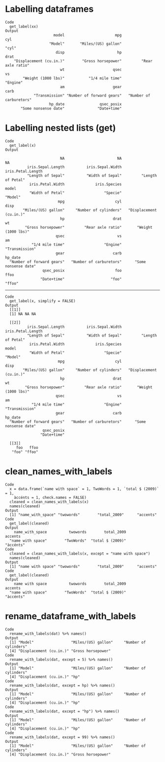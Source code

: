 # Labelling dataframes

    Code
      get_label(xx)
    Output
                          model                       mpg                       cyl 
                        "Model"       "Miles/(US) gallon"                     "cyl" 
                           disp                        hp                      drat 
        "Displacement (cu.in.)"        "Gross horsepower"         "Rear axle ratio" 
                             wt                      qsec                        vs 
            "Weight (1000 lbs)"           "1/4 mile time"                  "Engine" 
                             am                      gear                      carb 
                 "Transmission" "Number of forward gears"   "Number of carburetors" 
                        hp_date                qsec_posix 
           "Some nonsense date"               "Date+time" 

# Labelling nested lists (get)

    Code
      get_label(x)
    Output
                                                                                    
                             NA                        NA                        NA 
              iris.Sepal.Length          iris.Sepal.Width         iris.Petal.Length 
              "Length of Sepal"          "Width of Sepal"         "Length of Petal" 
               iris.Petal.Width              iris.Species                     model 
               "Width of Petal"                  "Specie"                   "Model" 
                            mpg                       cyl                      disp 
            "Miles/(US) gallon"     "Number of cylinders"   "Displacement (cu.in.)" 
                             hp                      drat                        wt 
             "Gross horsepower"         "Rear axle ratio"       "Weight (1000 lbs)" 
                           qsec                        vs                        am 
                "1/4 mile time"                  "Engine"            "Transmission" 
                           gear                      carb                   hp_date 
      "Number of forward gears"   "Number of carburetors"      "Some nonsense date" 
                     qsec_posix                       foo                      ffoo 
                    "Date+time"                     "foo"                    "ffoo" 

---

    Code
      get_label(x, simplify = FALSE)
    Output
      [[1]]
      [1] NA NA NA
      
      [[2]]
              iris.Sepal.Length          iris.Sepal.Width         iris.Petal.Length 
              "Length of Sepal"          "Width of Sepal"         "Length of Petal" 
               iris.Petal.Width              iris.Species                     model 
               "Width of Petal"                  "Specie"                   "Model" 
                            mpg                       cyl                      disp 
            "Miles/(US) gallon"     "Number of cylinders"   "Displacement (cu.in.)" 
                             hp                      drat                        wt 
             "Gross horsepower"         "Rear axle ratio"       "Weight (1000 lbs)" 
                           qsec                        vs                        am 
                "1/4 mile time"                  "Engine"            "Transmission" 
                           gear                      carb                   hp_date 
      "Number of forward gears"   "Number of carburetors"      "Some nonsense date" 
                     qsec_posix 
                    "Date+time" 
      
      [[3]]
         foo   ffoo 
       "foo" "ffoo" 
      

# clean_names_with_labels

    Code
      x = data.frame(`name with space` = 1, TwoWords = 1, `total $ (2009)` = 1,
        àccénts = 1, check.names = FALSE)
      cleaned = clean_names_with_labels(x)
      names(cleaned)
    Output
      [1] "name_with_space" "twowords"        "total_2009"      "accents"        
    Code
      get_label(cleaned)
    Output
        name_with_space          twowords        total_2009           accents 
      "name with space"        "TwoWords"  "total $ (2009)"         "àccénts" 
    Code
      cleaned = clean_names_with_labels(x, except = "name with space")
      names(cleaned)
    Output
      [1] "name with space" "twowords"        "total_2009"      "accents"        
    Code
      get_label(cleaned)
    Output
        name with space          twowords        total_2009           accents 
      "name with space"        "TwoWords"  "total $ (2009)"         "àccénts" 

# rename_dataframe_with_labels 

    Code
      rename_with_labels(dat) %>% names()
    Output
      [1] "Model"                 "Miles/(US) gallon"     "Number of cylinders"  
      [4] "Displacement (cu.in.)" "Gross horsepower"     
    Code
      rename_with_labels(dat, except = 5) %>% names()
    Output
      [1] "Model"                 "Miles/(US) gallon"     "Number of cylinders"  
      [4] "Displacement (cu.in.)" "hp"                   
    Code
      rename_with_labels(dat, except = hp) %>% names()
    Output
      [1] "Model"                 "Miles/(US) gallon"     "Number of cylinders"  
      [4] "Displacement (cu.in.)" "hp"                   
    Code
      rename_with_labels(dat, except = "hp") %>% names()
    Output
      [1] "Model"                 "Miles/(US) gallon"     "Number of cylinders"  
      [4] "Displacement (cu.in.)" "hp"                   
    Code
      rename_with_labels(dat, except = 99) %>% names()
    Output
      [1] "Model"                 "Miles/(US) gallon"     "Number of cylinders"  
      [4] "Displacement (cu.in.)" "Gross horsepower"     

